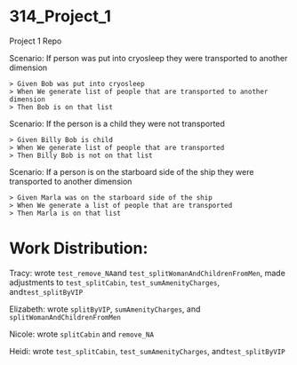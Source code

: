 # 314_Project_1
Project 1 Repo


Scenario: If person was put into cryosleep they were transported to another dimension 

    > Given Bob was put into cryosleep 
    > When We generate list of people that are transported to another dimension
    > Then Bob is on that list
    
Scenario: If the person is a child they were not transported

    > Given Billy Bob is child
    > When We generate list of people that are transported
    > Then Billy Bob is not on that list
    
Scenario: If a person is on the starboard side of the ship they were transported to another dimension

    > Given Marla was on the starboard side of the ship
    > When We generate a list of people that are transported
    > Then Marla is on that list



# Work Distribution:

Tracy: wrote `test_remove_NA`and `test_splitWomanAndChildrenFromMen`, 
       made adjustments to `test_splitCabin`, `test_sumAmenityCharges`, and`test_splitByVIP`

Elizabeth: wrote `splitByVIP`, `sumAmenityCharges`, and `splitWomanAndChildrenFromMen`

Nicole: wrote `splitCabin` and `remove_NA`

Heidi: wrote `test_splitCabin`, `test_sumAmenityCharges`, and`test_splitByVIP`